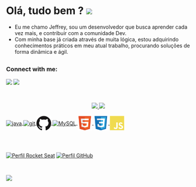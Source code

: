 ## <h1 align="left">Olá, tudo bem ? <img src="https://raw.githubusercontent.com/kaueMarques/kaueMarques/master/hi.gif" width="30px"> 

- Eu me chamo Jeffrey, sou um desenvolvedor que busca aprender cada vez mais, e contribuir com a comunidade Dev.<br>
- Com minha base já criada através de muita lógica, estou adquirindo conhecimentos práticos em meu atual trabalho,
  procurando soluções de forma dinâmica e ágil.



<!-- **JeffreyRodriigues/JeffreyRodriigues** is a ✨ _special_ ✨ repository because its `README.md` (this file) appears on your GitHub profile.

Here are some ideas to get you started:

- 🔭 I’m currently working on ...
- 🌱 I’m currently learning ...
- 👯 I’m looking to collaborate on ...
- 🤔 I’m looking for help with ...
- 💬 Ask me about ...
- 📫 How to reach me: ...
- 😄 Pronouns: ...
- ⚡ Fun fact: ...

-->
##

<h3 align="left">Connect with me:</h3>
<div>  
  <a href="https://www.linkedin.com/in/jeffreyrodrigues" target="_blank"><img src="https://img.shields.io/badge/-Linkedin-1C1C1C?style=for-the-badge&logo=Linkedin&logoColor=00FFFF" target="_blank"></a> 
 <a href = "mailto:jeffrey.rodriigues@gmail.com"><img src="https://img.shields.io/badge/-Gmail-1C1C1C?style=for-the-badge&logo=gmail&logoColor=00FFFF" target="_blank"></a>
 </div>
 
 ##
 
<br>

<div align="center" style="display: inline_block">
  <a href="https://github.com/JeffreyRodriigues">
  <img height="150em" src="https://github-readme-stats.vercel.app/api?username=JeffreyRodriigues&show_icons=true&theme=dark&include_all_commits=true&count_private=true"/>
  <img height="150em" src="https://github-readme-stats.vercel.app/api/top-langs/?username=JeffreyRodriigues&layout=compact&langs_count=7&theme=dark"/>
</div>


<div style="display: inline_block"><br>
 
  <img align="center" alt="java" height="40" src="https://cdn-icons-png.flaticon.com/512/226/226777.png" /> 
  <img align="center" alt="git" height="40" src="https://www.vectorlogo.zone/logos/git-scm/git-scm-icon.svg" /> 
  <img align="center" alt="GitHub" height="40px"          src="https://raw.githubusercontent.com/github/explore/78df643247d429f6cc873026c0622819ad797942/topics/github/github.png" />
  <img align="center" alt="MySQL" width="40px" src="https://cdn-icons-png.flaticon.com/512/528/528260.png" />
  <img align="center" alt="Jeff-HTML" height="40"  src="https://raw.githubusercontent.com/devicons/devicon/master/icons/html5/html5-original.svg">
  <img align="center" alt="Jeff-CSS" height="40"  src="https://raw.githubusercontent.com/devicons/devicon/master/icons/css3/css3-original.svg">
  <img align="center" alt="Jeff-Js" height="40"  src="https://raw.githubusercontent.com/devicons/devicon/master/icons/javascript/javascript-plain.svg">
  
##

<br>

[![Perfil Rocket Seat](https://img.shields.io/badge/%F0%9F%9A%80-Rocketseat-blueviolet)](https://app.rocketseat.com.br/me/jeffrey-rodrigues-innocencio-06275)
[![Perfil GitHub](https://img.shields.io/github/followers/JeffreyRodriigues?style=social)](https://github.com/JeffreyRodriigues)

<br>

![](https://komarev.com/ghpvc/?username=your-github-JeffreyRodriigues&color=ff69b4&style=flat&label=visitors)

